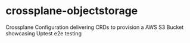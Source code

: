 # crossplane-objectstorage
Crossplane Configuration delivering CRDs to provision a AWS S3 Bucket showcasing Uptest e2e testing
